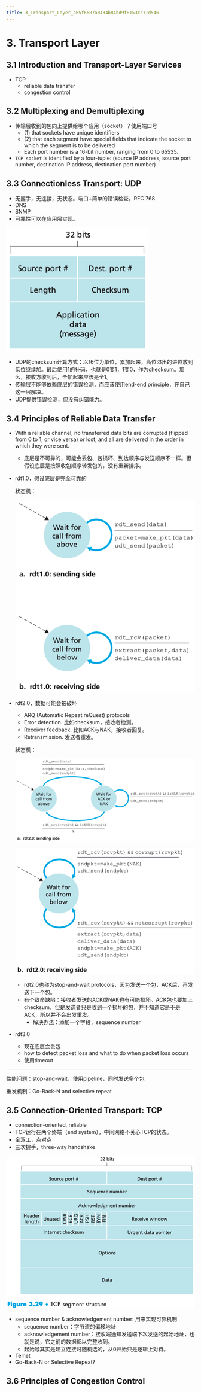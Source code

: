 ```yaml
---
title: 3_Transport_Layer_a65f6687a0434b84bd9f8153cc11d546
---
```


# 3. Transport Layer

## 3.1 Introduction and Transport-Layer Services

- TCP
    - reliable data transfer
    - congestion control

## 3.2 Multiplexing and Demultiplexing

- 传输层收到的包向上提供给哪个应用（socket）？使用端口号
    - (1) that sockets have unique identifiers
    - (2) that each segment have special fields that indicate the socket to which the segment is to be delivered
    - Each port number is a 16-bit number, ranging from 0 to 65535.
- `TCP socket` is identified by a four-tuple: (source IP address, source port number, destination IP address, destination port number)

## 3.3 Connectionless Transport: UDP

- 无握手，无连接，无状态。端口+简单的错误检查。RFC 768
- DNS
- SNMP
- 可靠性可以在应用层实现。

![3%20Transport%20Layer%20a65f6687a0434b84bd9f8153cc11d546/Untitled.png](assets/2022-05-02_11-11-02.png)

- UDP的checksum计算方式：以16位为单位，累加起来，高位溢出的进位放到低位继续加。最后使用1的补码，也就是0变1，1变0，作为checksum。那么，接收方收到后，全加起来应该是全1。
- 传输层不能够依赖底层的错误检测，而应该使用end-end principle，在自己这一层解决。
- UDP提供错误检测，但没有纠错能力。

## 3.4 Principles of Reliable Data Transfer

- With a reliable channel, no transferred data bits are corrupted (flipped from 0 to 1, or vice versa) or lost, and all are delivered in the order in which they were sent.
    - 底层是不可靠的，可能会丢包、包损坏、到达顺序与发送顺序不一样。但假设底层是按照收包顺序转发包的，没有重新排序。
- rdt1.0，假设底层是完全可靠的
    
    状态机：
    
    ![3%20Transport%20Layer%20a65f6687a0434b84bd9f8153cc11d546/Untitled%201.png](assets/2022-05-02_11-28-17.png)
    
- rdt2.0，数据可能会被破坏
    - ARQ (Automatic Repeat reQuest) protocols
    - Error detection. 比如checksum，接收者检测。
    - Receiver feedback. 比如ACK与NAK，接收者回复。
    - Retransmission. 发送者重发。
    
    状态机：
    
    ![3%20Transport%20Layer%20a65f6687a0434b84bd9f8153cc11d546/Untitled%202.png](assets/2022-05-02_11-28-14.png)
    
    ![3%20Transport%20Layer%20a65f6687a0434b84bd9f8153cc11d546/Untitled%203.png](assets/2022-05-02_11-28-07.png)
    
    - rdt2.0也称为stop-and-wait protocols，因为发送一个包，ACK后，再发送下一个包。
    - 有个致命缺陷：接收者发送的ACK或NAK也有可能损坏。ACK包也要加上checksum，但是发送者只是收到一个损坏的包，并不知道它是不是ACK，所以并不会出发重发。
        - 解决办法：添加一个字段，sequence number
- rdt3.0
    - 现在底层会丢包
    - how to detect packet loss and what to do when packet loss occurs
    - 使用timeout

---

性能问题：stop-and-wait，使用pipeline，同时发送多个包

重发机制：Go-Back-N and selective repeat

## 3.5 Connection-Oriented Transport: TCP

- connection-oriented, reliable
- TCP运行在两个终端（end system），中间网络不关心TCP的状态。
- 全双工，点对点
- 三次握手，three-way handshake

![3%20Transport%20Layer%20a65f6687a0434b84bd9f8153cc11d546/Untitled%204.png](assets/2022-05-02_11-28-02.png)

- sequence number & acknowledgement number: 用来实现可靠机制
    - sequence number：字节流的偏移地址
    - acknowledgement number：接收端通知发送端下次发送的起始地址，也就是说，它之前的数据都以完整收到。
    - 起始号其实是建立连接时随机选的，从0开始只是逻辑上对待。
- Telnet
- Go-Back-N or Selective Repeat?

## 3.6 Principles of Congestion Control
